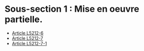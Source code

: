 # Sous-section 1 : Mise en oeuvre partielle.

* [Article L5212-6](./LEGIARTI000031013651.md)
* [Article L5212-7](./LEGIARTI000031013656.md)
* [Article L5212-7-1](./LEGIARTI000030996372.md)
